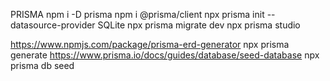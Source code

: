 PRISMA 
npm i -D prisma
npm i @prisma/client
npx prisma init --datasource-provider SQLite
npx prisma migrate dev
npx prisma studio

https://www.npmjs.com/package/prisma-erd-generator
npx prisma generate
https://www.prisma.io/docs/guides/database/seed-database
npx prisma db seed